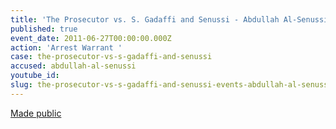 ```yaml
---
title: 'The Prosecutor vs. S. Gadaffi and Senussi - Abdullah Al-Senussi - Arrest Warrant '
published: true
event_date: 2011-06-27T00:00:00.000Z
action: 'Arrest Warrant '
case: the-prosecutor-vs-s-gadaffi-and-senussi
accused: abdullah-al-senussi
youtube_id:
slug: the-prosecutor-vs-s-gadaffi-and-senussi-events-abdullah-al-senussi-arrest-warrant-
---
```



[Made public](https://www.icc-cpi.int/Pages/record.aspx?docNo=ICC-01/11-15)